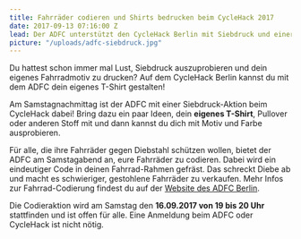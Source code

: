 ```yaml
---
title: Fahrräder codieren und Shirts bedrucken beim CycleHack 2017
date: 2017-09-13 07:16:00 Z
lead: Der ADFC unterstützt den CycleHack Berlin mit Siebdruck und einer Codieraktion
picture: "/uploads/adfc-siebdruck.jpg"
---
```


Du hattest schon immer mal Lust, Siebdruck auszuprobieren und dein eigenes Fahrradmotiv zu drucken? Auf dem CycleHack Berlin kannst du mit dem ADFC dein eigenes T-Shirt gestalten!

Am Samstagnachmittag ist der ADFC mit einer Siebdruck-Aktion beim CycleHack dabei! Bring dazu ein paar Ideen, dein **eigenes T-Shirt**, Pullover oder anderen Stoff mit und dann kannst du dich mit Motiv und Farbe ausprobieren.

Für alle, die ihre Fahrräder gegen Diebstahl schützen wollen, bietet der ADFC am Samstagabend an, eure Fahrräder zu codieren. Dabei wird ein eindeutiger Code in deinen Fahrrad-Rahmen gefräst. Das schreckt Diebe ab und macht es schwieriger, gestohlene Fahrräder zu verkaufen. Mehr Infos zur Fahrrad-Codierung findest du auf der [Website des ADFC Berlin](http://adfc-berlin.de/service/461-aktion-codiersommer.html).

Die Codieraktion wird am Samstag den **16.09.2017 von 19 bis 20 Uhr** stattfinden und ist offen für alle. Eine Anmeldung beim ADFC oder CycleHack ist nicht nötig.
